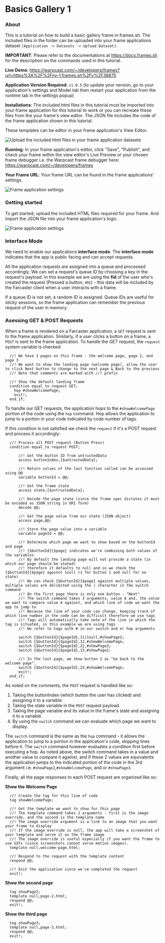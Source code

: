 # Basics Gallery 1

### About

This is a tutorial on how to build a basic gallery frame in frames.sh. The included files in the folder can be uploaded into your frame applications dataset `(Application -> Datasets -> Upload Dataset)`.

**IMPORTANT**: Please refer to the documentations at https://docs.frames.sh for the description on the commands used in this tutorial.

**Live Demo**: https://warpcast.com/~/developers/frames?url=https%3A%2F%2Fny-1.frames.sh%2Fv%2F38875

**Application Version Required**: `v1.0.5` (to update your version, go to your application's settings and Model tab then restart your application from the runtime tab in the settings popup)

**Installations**: The included html files in this tutorial must be imported into your frame application for this tutorial to work or you can recreate these files from the your frame's view editor. The JSON file includes the code of the frame application shown in this tutorial.

These templates can be editor in your frame application's View Editor.

![Upload the included html files in your frame application datasets](https://ny-1.frames.sh/v/38875/datasets.png)

**Running**: In your frame application's editor, click "Save", "Publish", and check your frame within the view editor's Live Preview or your chosen frame debugger i.e. the Warpcast frame debugger here: https://warpcast.com/~/developers/frames

**Your Frame URL**: Your frame URL can be found in the frame applications' settings.

![Frame application settings](https://ny-1.frames.sh/v/38875/settings.png)

### Getting started

To get started, upload the included HTML files required for your frame. And import the JSON file into your frame application's logic.

![Frame application settings](https://ny-1.frames.sh/v/38875/basic-gallery-1.png)

### Interface Mode

We need to enable our applications **interface mode**. The **interface mode** indicates that the app is public facing and can accept requests.

All the application requests are assigned into a queue and processed accordingly. We can set a request's queue ID by choosing a key in the request's payload. In this example we are using the **fid** of the user who's created the request (Pressed a button, etc) - this data will be included by the Farcaster client when a user interacts with a frame.

If a queue ID is not set, a random ID is assigned. Queue IDs are useful for sticky sessions, so the frame application can remember the previous request of the user in memory.

### Asessing GET & POST Requests

When a frame is rendered on a Farcaster application, a `GET` request is sent to the frame application. Similarly, if a user clicks a button on a frame, a `POST` is sent to the frame application. To handle the GET request, the `request` system variable is checked:

```
  //! We have 3 pages on this frame - the welcome page, page 2, and page 3
  //! We want to show the landing page (welcome page), allow the user to click Next button to change to the next page & Back to the previous
  //! Note that comments are marked with //! prefix

  //! Show the default landing frame
  condition equal_to request GET;
    hop #showWelcomePage;
    exit!;
  end_if;
```

To handle our GET requests, the application hops to the `#showWelcomePage` portion of the code using the `hop` command. Hop allows the application to jump to a portion in your code indicated by code number of tags.

If this condition is not satisfied we check the `request` if it's a POST request and process it accordingly:

```
  //! Process all POST request (Button Press)
  condition equal_to request POST;

      //! Get the button ID from untrustedData
      access buttonIndex,{$untrustedData};

      //! Return values of the last function called can be accessed using @@
      variable buttonId = @@;

      //! Get the frame state
      access state,{$untrustedData};

      //! Decode the page state (since the frame spec dictates it must be encoded as JSON string in URI form)
      decode @@;

      //! Get the page value from our state (JSON object)
      access page,@@;

      //! Store the page value into a variable
      variable pageId = @@;

      //! Determine which page we want to show based on the buttonId and page
      //! {$buttonId}{$page} indicates we're combining both values of the variables
      //! By default the landing page will not provide a state (in which our page should be stated)
      //! therefore it defaults to null and so we check the {$buttonId}{$page} against 1null (1 for button 1 and null for no state)
      //! We can check {$buttonId}{$page} against multiple values, multiple values are delimited using the | character in the switch command
      //! On the first page there is only one button - "Next"
      //! The switch command takes 3 arguments, value A and, the value we want to compare value A against, and which line of code we want the app to jump to
      //! Because the line of your code can change, keeping track of which line number in the code can be difficult therefore we use tags
      //! Tags will automatically take note of the line in which the tag is situated, in this example we are using tags
      //! We refer to tags with # in our switch and or hop arguments

      switch {$buttonId}{$pageId},11|1null,#showPage2;
      switch {$buttonId}{$pageId},12,#showWelcomePage;
      switch {$buttonId}{$pageId},22,#showPage3;
      switch {$buttonId}{$pageId},13,#showPage2;

      //! In the last page, we show button 2 as "Go back to the welcome page".
      switch {$buttonId}{$pageId},23,#showWelcomePage;
      exit!;
  end_if;
```

As noted on the comments, the `POST` request is handled like so:

1. Taking the buttonIndex (which button the user has clicked) and assigning it to a variable.
2. Taking the state variable in the `POST` request payload.
3. Taking the page variable and its value in the frame's state and assigning it to a variable.
4. By using the `switch` command we can evaluate which page we want to display.

The `switch` command is the same as the `hop` command - it allows the application to jump to a portion in the application's code, skipping lines before it. The `switch` command however evaluates a condition first before executing a hop. As noted above, the switch command takes in a value and another value to compare it against, and if these 2 values are equivalents the application jumps to the indicated portion of the code in the 3rd argument i.e. `#showPage2`,`#showWelcomePage`, and or `#showPage3`.

Finally, all the page responses to each POST request are organized like so:

**Show the Welcome Page**

```
  //! Create the tag for this line of code
  tag showWelcomePage;

  //! Get the template we want to show for this page
  //! The template command takes 2 arguments - first is the image override, and the second is the template name
  //! The image override argument is a link to an image that you want your frame to display
  //! If the image override is null, the app will take a screenshot of your template and serve it as the frame image
  //! The image override is useful especially if you want the frame to use GIFs (since screenshots cannot serve motion images).
  template null,welcome-page.html;

  //! Respond to the request with the template content
  respond @@;

  //! Exit the application since we've completed the request
  exit!;
```

**Show the second page**

```
  tag showPage2;
  template null,page-2.html;
  respond @@;
  exit!;
```

**Show the third page**

```
  tag showPage3;
  template null,page-3.html;
  respond @@;
  exit!;
```
